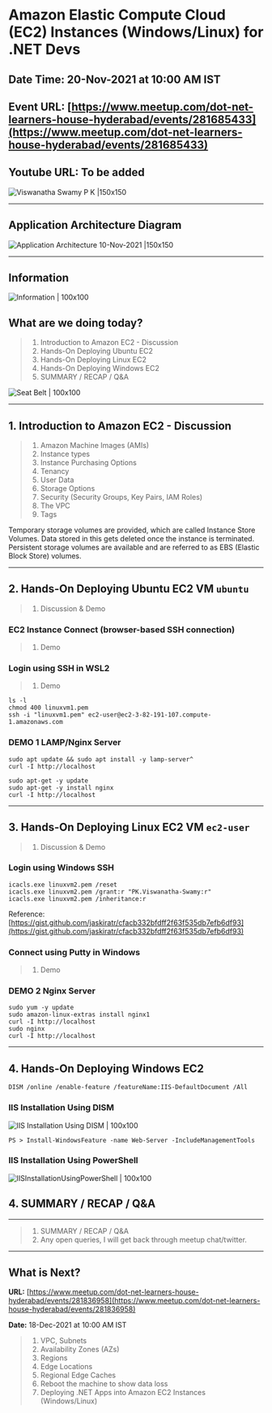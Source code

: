 # Amazon Elastic Compute Cloud (EC2) Instances (Windows/Linux) for .NET Devs

## Date Time: 20-Nov-2021 at 10:00 AM IST

## Event URL: [https://www.meetup.com/dot-net-learners-house-hyderabad/events/281685433](https://www.meetup.com/dot-net-learners-house-hyderabad/events/281685433)

## Youtube URL: To be added

![Viswanatha Swamy P K |150x150](./documentation/images/ViswanathaSwamyPK.PNG)

---

## Application Architecture Diagram

![Application Architecture 10-Nov-2021 |150x150](./documentation/images/AppArchitecture.PNG)

---


## Information

![Information | 100x100](./documentation/images/Information.PNG)

## What are we doing today?

> 1. Introduction to Amazon EC2 - Discussion
> 1. Hands-On Deploying Ubuntu EC2
> 1. Hands-On Deploying Linux EC2
> 1. Hands-On Deploying Windows EC2
> 1. SUMMARY / RECAP / Q&A


![Seat Belt | 100x100](./documentation/images/SeatBelt.PNG)

---

## 1. Introduction to Amazon EC2 - Discussion
> 1. Amazon Machine Images (AMIs)
> 1. Instance types
> 1. Instance Purchasing Options
> 1. Tenancy
> 1. User Data
> 1. Storage Options
> 1. Security (Security Groups, Key Pairs, IAM Roles)
> 1. The VPC
> 1. Tags

Temporary storage volumes are provided, which are called Instance Store Volumes.  Data stored in this gets deleted once the instance is terminated. Persistent storage volumes are available and are referred to as EBS (Elastic Block Store) volumes.

---

## 2. Hands-On Deploying Ubuntu EC2 VM `ubuntu`
> 1. Discussion & Demo

### EC2 Instance Connect (browser-based SSH connection)
> 1. Demo

### Login using SSH in WSL2
> 1. Demo

```
ls -l
chmod 400 linuxvm1.pem
ssh -i "linuxvm1.pem" ec2-user@ec2-3-82-191-107.compute-1.amazonaws.com
```

### DEMO 1 LAMP/Nginx Server

```
sudo apt update && sudo apt install -y lamp-server^
curl -I http://localhost
```

```
sudo apt-get -y update
sudo apt-get -y install nginx
curl -I http://localhost

```

---

## 3. Hands-On Deploying Linux EC2 VM `ec2-user`
> 1. Discussion & Demo

### Login using Windows SSH

```
icacls.exe linuxvm2.pem /reset
icacls.exe linuxvm2.pem /grant:r "PK.Viswanatha-Swamy:r"
icacls.exe linuxvm2.pem /inheritance:r
```

Reference: [https://gist.github.com/jaskiratr/cfacb332bfdff2f63f535db7efb6df93](https://gist.github.com/jaskiratr/cfacb332bfdff2f63f535db7efb6df93)

### Connect using Putty in Windows
> 1. Demo

### DEMO 2 Nginx Server

```
sudo yum -y update
sudo amazon-linux-extras install nginx1
curl -I http://localhost
sudo nginx
curl -I http://localhost
```

---

## 4. Hands-On Deploying Windows EC2


```
DISM /online /enable-feature /featureName:IIS-DefaultDocument /All
```

### IIS Installation Using DISM
![IIS Installation Using DISM | 100x100](./documentation/images/DeployIIS.PNG)

```
PS > Install-WindowsFeature -name Web-Server -IncludeManagementTools
```

### IIS Installation Using PowerShell
![IISInstallationUsingPowerShell | 100x100](./documentation/images/IISInstallationUsingPowerShell.PNG)

## 4. SUMMARY / RECAP / Q&A

---

> 1. SUMMARY / RECAP / Q&A
> 2. Any open queries, I will get back through meetup chat/twitter.

---

## What is Next? 

**URL:** [https://www.meetup.com/dot-net-learners-house-hyderabad/events/281836958](https://www.meetup.com/dot-net-learners-house-hyderabad/events/281836958)

**Date:** 18-Dec-2021 at 10:00 AM IST

> 1. VPC, Subnets
> 1. Availability Zones (AZs)
> 1. Regions
> 1. Edge Locations
> 1. Regional Edge Caches
> 1. Reboot the machine to show data loss
> 1. Deploying .NET Apps into Amazon EC2 Instances (Windows/Linux)
